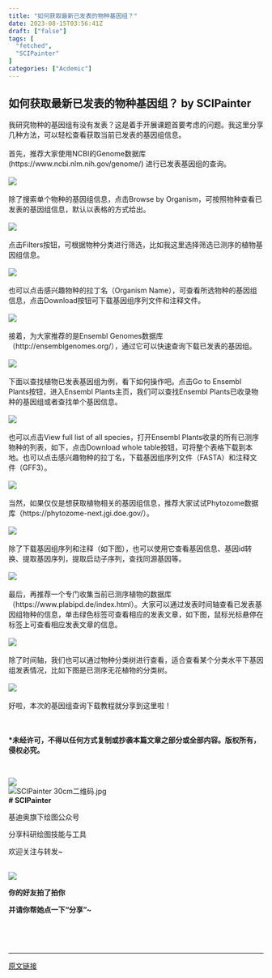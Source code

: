 ```yaml
---
title: "如何获取最新已发表的物种基因组？"
date: 2023-08-15T03:56:41Z
draft: ["false"]
tags: [
  "fetched",
  "SCIPainter"
]
categories: ["Acdemic"]
---
```

如何获取最新已发表的物种基因组？ by SCIPainter
------
<div><section data-mpa-powered-by="yiban.io"><span>我研究物种的基因组有没有发</span><span>表</span><span>？这是着手开展课题首要考虑的问题。我这里分享几种方法，可以轻松查看获取当前已发表的基因组信息。</span><br></section><section><br></section><section><span>首先，推荐大家使用NCBI的Genome数据库(</span><span>https://www.ncbi.nlm.nih.gov/genome/</span><span>) 进行已发表基因组的查询。</span></section><section><span><br></span></section><section><img data-ratio="0.7317757009345794" data-src="https://mmbiz.qpic.cn/sz_mmbiz_png/tgUVxVRjT6nGvdAev0kPP2JusAib2JrIw9BpbWCficVCqzkPdibq8yzEWX6leCMq7plpaSeLDraUCoYAFZxGJeU0Q/640?wx_fmt=png" data-type="png" data-w="1070" src="https://mmbiz.qpic.cn/sz_mmbiz_png/tgUVxVRjT6nGvdAev0kPP2JusAib2JrIw9BpbWCficVCqzkPdibq8yzEWX6leCMq7plpaSeLDraUCoYAFZxGJeU0Q/640?wx_fmt=png"></section><section><br></section><section><span>除了搜索单个物种的基因组信息，点击</span><span>Browse by Organism</span><span>，可按照物种查看已发表的基因组信息，默认以表格的方式给出。</span></section><section><br></section><section><img data-ratio="0.7365754812563323" data-src="https://mmbiz.qpic.cn/sz_mmbiz_png/tgUVxVRjT6nGvdAev0kPP2JusAib2JrIwyu6FpPgmcbqkj95pia1XFDqKuFvm1MEiaqRSlnBrlcLia481YJIhMbQ7w/640?wx_fmt=png" data-type="png" data-w="987" src="https://mmbiz.qpic.cn/sz_mmbiz_png/tgUVxVRjT6nGvdAev0kPP2JusAib2JrIwyu6FpPgmcbqkj95pia1XFDqKuFvm1MEiaqRSlnBrlcLia481YJIhMbQ7w/640?wx_fmt=png"></section><section><br></section><section><span>点击</span><span>Filters</span><span>按钮，可根据物种分类进行筛选，比如我这里选择筛选已测序的植物基因组信息。</span></section><section><br></section><section><img data-ratio="0.7194444444444444" data-src="https://mmbiz.qpic.cn/sz_mmbiz_png/tgUVxVRjT6nGvdAev0kPP2JusAib2JrIwoHJibl8GjKjicR8FKTs7F9y7l8UbM34vNjJmJtArHX7QoTY60I4ySejg/640?wx_fmt=png" data-type="png" data-w="1080" src="https://mmbiz.qpic.cn/sz_mmbiz_png/tgUVxVRjT6nGvdAev0kPP2JusAib2JrIwoHJibl8GjKjicR8FKTs7F9y7l8UbM34vNjJmJtArHX7QoTY60I4ySejg/640?wx_fmt=png"></section><section><span><br></span></section><section><span>也可以点击感兴趣物种的拉丁名（Organism Name），可查看所选物种的基因组信息，点击</span><span>Download</span><span>按钮可下载基因组序列文件和注释文件。</span></section><section><br></section><section><img data-ratio="0.7379629629629629" data-src="https://mmbiz.qpic.cn/sz_mmbiz_png/tgUVxVRjT6nGvdAev0kPP2JusAib2JrIw0jwhg6daJr59ia6ia3t57YucicJKfSCPV20TLv0dY31sW7dsH09ibJ0W6A/640?wx_fmt=png" data-type="png" data-w="1080" src="https://mmbiz.qpic.cn/sz_mmbiz_png/tgUVxVRjT6nGvdAev0kPP2JusAib2JrIw0jwhg6daJr59ia6ia3t57YucicJKfSCPV20TLv0dY31sW7dsH09ibJ0W6A/640?wx_fmt=png"></section><section><span><br></span></section><section><span>接着，为大家推荐的是Ensembl Genomes数据库（</span><span>http://ensemblgenomes.org/</span><span>），通过它可以快速查询下载已发表的基因组。</span></section><section><br></section><section><img data-ratio="0.6580773042616452" data-src="https://mmbiz.qpic.cn/sz_mmbiz_png/tgUVxVRjT6nGvdAev0kPP2JusAib2JrIw1PeibRicq2ibMcC4lyyqLjawibByuzt8fu6fPnv05TCxLwtbicmRjKRwSgg/640?wx_fmt=png" data-type="png" data-w="1009" src="https://mmbiz.qpic.cn/sz_mmbiz_png/tgUVxVRjT6nGvdAev0kPP2JusAib2JrIw1PeibRicq2ibMcC4lyyqLjawibByuzt8fu6fPnv05TCxLwtbicmRjKRwSgg/640?wx_fmt=png"></section><section><br></section><section><span>下面以查找植物已发表基因组为例，看下如何操作吧。点击</span><span>Go to Ensembl Plants</span><span>按钮，进入Ensembl Plants主页，我们可以查找Ensembl Plants已收录物种的基因组或者查找单个基因信息。</span></section><section><br></section><section><img data-ratio="0.7013118062563067" data-src="https://mmbiz.qpic.cn/sz_mmbiz_png/tgUVxVRjT6nGvdAev0kPP2JusAib2JrIwQ78n91kfcAnrZNn5B59oIddL3Tia9lic7sEkkicnx2vCW9LTt8IP4YNnw/640?wx_fmt=png" data-type="png" data-w="991" src="https://mmbiz.qpic.cn/sz_mmbiz_png/tgUVxVRjT6nGvdAev0kPP2JusAib2JrIwQ78n91kfcAnrZNn5B59oIddL3Tia9lic7sEkkicnx2vCW9LTt8IP4YNnw/640?wx_fmt=png"></section><section><span><br></span></section><section><span>也可以点击</span><span>View full list of all species</span><span>，打开Ensembl Plants收录的所有已测序物种的列表，如下，点击</span><span>Download whole table</span><span>按钮，可将整个表格下载到本地。也可以点击感兴趣物种的拉丁名，下载基因组序列文件（FASTA）和注释文件（GFF3）。</span></section><section><br></section><section><img data-ratio="0.6959921798631477" data-src="https://mmbiz.qpic.cn/sz_mmbiz_png/tgUVxVRjT6nGvdAev0kPP2JusAib2JrIwWJP9KBVlrk7SwufkXIO6ibcGOmxiazg56T8AQfRQ4icV9yAKYcJYhEeSw/640?wx_fmt=png" data-type="png" data-w="1023" src="https://mmbiz.qpic.cn/sz_mmbiz_png/tgUVxVRjT6nGvdAev0kPP2JusAib2JrIwWJP9KBVlrk7SwufkXIO6ibcGOmxiazg56T8AQfRQ4icV9yAKYcJYhEeSw/640?wx_fmt=png"></section><section><span><br></span></section><section><span>当然，如果仅仅是想获取植物相关的基因组信息，推荐大家试试Phytozome数据库（</span><span>https://phytozome-next.jgi.doe.gov/</span><span>）。</span></section><section><br></section><section><img data-ratio="0.6777777777777778" data-src="https://mmbiz.qpic.cn/sz_mmbiz_png/tgUVxVRjT6nGvdAev0kPP2JusAib2JrIwlWblIabuKFESibG4duJniavIicqYR7iaqYBIajt4ExUWicjBrDwEaAgw4tQ/640?wx_fmt=png" data-type="png" data-w="1080" src="https://mmbiz.qpic.cn/sz_mmbiz_png/tgUVxVRjT6nGvdAev0kPP2JusAib2JrIwlWblIabuKFESibG4duJniavIicqYR7iaqYBIajt4ExUWicjBrDwEaAgw4tQ/640?wx_fmt=png"></section><section><span><br></span></section><section><span>除了下载基因组序列和注释（如下图），也可以使用它查看基因信息、基因id转换、提取基因序列，提取启动子序列，查找同源基因等。</span></section><section><br></section><section><img data-ratio="0.6795112781954887" data-src="https://mmbiz.qpic.cn/sz_mmbiz_png/tgUVxVRjT6nGvdAev0kPP2JusAib2JrIwFAw548qD1mvqMpeNKrXxl95pXiakdMt4oBL4IuHt0g716D5fsmg8SrQ/640?wx_fmt=png" data-type="png" data-w="1064" src="https://mmbiz.qpic.cn/sz_mmbiz_png/tgUVxVRjT6nGvdAev0kPP2JusAib2JrIwFAw548qD1mvqMpeNKrXxl95pXiakdMt4oBL4IuHt0g716D5fsmg8SrQ/640?wx_fmt=png"></section><section><span><br></span></section><section><span>最后，再推荐一个专门收集当前已测序植物的数据库（</span><span>https://www.plabipd.de/index.html</span><span>）。大家可以通过发表时间轴查看已发表基因组物种的信息，单击绿色标签可查看相应的发表文章，如下图，鼠标光标悬停在标签上可查看相应发表文章的信息。</span></section><section><br></section><section><img data-ratio="0.7018518518518518" data-src="https://mmbiz.qpic.cn/sz_mmbiz_png/tgUVxVRjT6nGvdAev0kPP2JusAib2JrIwK2AYy70eCMV01HVUUh33ulibDZwQuuiaFE8bBep3PxBNKQug5fbvsXWw/640?wx_fmt=png" data-type="png" data-w="1080" src="https://mmbiz.qpic.cn/sz_mmbiz_png/tgUVxVRjT6nGvdAev0kPP2JusAib2JrIwK2AYy70eCMV01HVUUh33ulibDZwQuuiaFE8bBep3PxBNKQug5fbvsXWw/640?wx_fmt=png"></section><section><span><br></span></section><section><span>除了时间轴，我们也可以通过物种分类树进行查看，适合查看某个分类水平下基因组发表情况，比如下图是已测序无花植物的分类树。</span></section><section><br></section><section><img data-ratio="0.5648148148148148" data-src="https://mmbiz.qpic.cn/sz_mmbiz_png/tgUVxVRjT6nGvdAev0kPP2JusAib2JrIwgLia340RiatBKtuPqCI2kKWjhicyQPAPmzgzlagE3ogeQkVib3K1AjJCuw/640?wx_fmt=png" data-type="png" data-w="1080" src="https://mmbiz.qpic.cn/sz_mmbiz_png/tgUVxVRjT6nGvdAev0kPP2JusAib2JrIwgLia340RiatBKtuPqCI2kKWjhicyQPAPmzgzlagE3ogeQkVib3K1AjJCuw/640?wx_fmt=png"></section><section><span><br></span></section><section><span>好啦，本次的基因组查询下载教程就分享到这里啦！</span></section><section><span><br></span></section><section><span><br></span></section><p><strong><span>*未经许可，不得以任何方式复制或抄袭本篇文章之部分或全部内容。版权所有，侵权必究。</span></strong></p><p><br></p><section data-role="outer" label="Powered by 135editor.com"><section data-tools="135编辑器" data-id="105648"><section><section data-role="outer" label="Powered by 135editor.com"><section data-role="paragraph"><section data-role="outer" label="Powered by 135editor.com"><section data-tools="135编辑器" data-id="105648"><section><section><img data-ratio="0.8780487804878049" data-src="https://mmbiz.qpic.cn/sz_mmbiz_png/tgUVxVRjT6kCKJYcEqEIfoJYG621mPJE8VibmibGU0Jxic9iabARVRH0FT6BNE8VAglWFXBPibFAU7a6tWGibSs8wyUg/640?wx_fmt=png" data-type="png" data-w="41" data-width="100%" src="https://mmbiz.qpic.cn/sz_mmbiz_png/tgUVxVRjT6kCKJYcEqEIfoJYG621mPJE8VibmibGU0Jxic9iabARVRH0FT6BNE8VAglWFXBPibFAU7a6tWGibSs8wyUg/640?wx_fmt=png"></section><section><section><section data-width="35%"><section><section data-width="100%"><img data-ratio="1" data-src="https://mmbiz.qpic.cn/sz_mmbiz_jpg/tgUVxVRjT6kCKJYcEqEIfoJYG621mPJEv5etCBwHicqbEPwnVrkpaasxqaVibM4mT2JdIuN6yTlYWDD4mL5A427A/640?wx_fmt=jpeg" data-type="jpeg" data-w="860" data-width="100%" title="SCIPainter 30cm二维码.jpg" src="https://mmbiz.qpic.cn/sz_mmbiz_jpg/tgUVxVRjT6kCKJYcEqEIfoJYG621mPJEv5etCBwHicqbEPwnVrkpaasxqaVibM4mT2JdIuN6yTlYWDD4mL5A427A/640?wx_fmt=jpeg"></section></section></section><section data-width="50%"><section><section data-brushtype="text"><span><strong># SCIPainter</strong></span></section><section data-brushtype="text" hm_fix="361:593"><p>基迪奥旗下绘图公众号</p><p>分享科研绘图技能与工具</p><p>欢迎关注与转发~</p></section></section></section></section></section></section></section></section></section></section><section><br></section></section></section><section data-role="paragraph"><section><section powered-by="xiumi.us"><section><section powered-by="xiumi.us"><section><img data-ratio="1" data-src="https://mmbiz.qpic.cn/sz_mmbiz_gif/tgUVxVRjT6kCKJYcEqEIfoJYG621mPJEgMd0aMPtmrDjiaX8sBhfhicVteeHf1JicexSpUbS3fdS9SiboUVN7guaPw/640?wx_fmt=gif" data-type="gif" data-w="400" src="https://mmbiz.qpic.cn/sz_mmbiz_gif/tgUVxVRjT6kCKJYcEqEIfoJYG621mPJEgMd0aMPtmrDjiaX8sBhfhicVteeHf1JicexSpUbS3fdS9SiboUVN7guaPw/640?wx_fmt=gif"></section></section></section><section><section powered-by="xiumi.us"><section><p><span><strong>你的好友拍了拍你</strong></span></p><p><span><strong>并请你帮她点一下</strong></span><strong><span>“分享”</span></strong><span><strong><span>~</span></strong></span></p></section></section></section></section></section><p><br></p></section></section><section><span><br></span></section><p><mp-style-type data-value="10000"></mp-style-type></p></div>  
<hr>
<a href="https://mp.weixin.qq.com/s/-YvJ7tV8DD5t20_L4pR4mw",target="_blank" rel="noopener noreferrer">原文链接</a>
